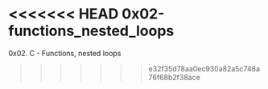 <<<<<<< HEAD
0x02-functions_nested_loops
=======
0x02. C - Functions, nested loops
>>>>>>> e32f35d78aa0ec930a82a5c748a76f68b2f38ace
